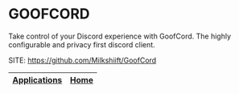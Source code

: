 # GOOFCORD

 Take control of your Discord experience with GoofCord.  The highly configurable and privacy first discord client.

 SITE: https://github.com/Milkshiift/GoofCord

 | [Applications](https://portable-linux-apps.github.io/apps.html) | [Home](https://portable-linux-apps.github.io)
 | --- | --- |
